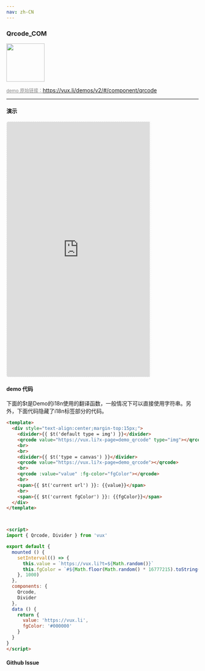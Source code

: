 ```yaml
---
nav: zh-CN
---
```



### Qrcode_COM

<img width="100" src="http://qr.topscan.com/api.php?text=https%3A%2F%2Fvux.li%2Fdemos%2Fv2%2F%23%2Fcomponent%2Fqrcode"/>

<a href="https://vux.li/demos/v2/#/component/qrcode" target="_blank" style="font-size:12px;color:#888;">demo 原始链接：https://vux.li/demos/v2/#/component/qrcode</a>



---

#### 演示

 <div style="width:377px;height:667px;display:inline-block;border:1px dashed #ececec;border-radius:5px;overflow:hidden;">
   <iframe src="https://vux.li/demos/v2/#/component/qrcode" width="375" height="667" border="0" frameborder="0"></iframe>
 </div>

#### demo 代码

<p class="tip">下面的$t是Demo的i18n使用的翻译函数，一般情况下可以直接使用字符串。另外，下面代码隐藏了i18n标签部分的代码。</p>

``` html
<template>
  <div style="text-align:center;margin-top:15px;">
    <divider>{{ $t('default type = img') }}</divider>
    <qrcode value="https://vux.li?x-page=demo_qrcode" type="img"></qrcode>
    <br>
    <br>
    <divider>{{ $t('type = canvas') }}</divider>
    <qrcode value="https://vux.li?x-page=demo_qrcode"></qrcode>
    <br>
    <qrcode :value="value" :fg-color="fgColor"></qrcode>
    <br>
    <span>{{ $t('current url') }}: {{value}}</span>
    <br>
    <span>{{ $t('current fgColor') }}: {{fgColor}}</span>
  </div>
</template>



<script>
import { Qrcode, Divider } from 'vux'

export default {
  mounted () {
    setInterval(() => {
      this.value = `https://vux.li?t=${Math.random()}`
      this.fgColor = `#${Math.floor(Math.random() * 16777215).toString(16)}`
    }, 1000)
  },
  components: {
    Qrcode,
    Divider
  },
  data () {
    return {
      value: 'https://vux.li',
      fgColor: '#000000'
    }
  }
}
</script>
```


#### Github Issue